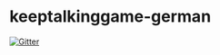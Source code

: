 # keeptalkinggame-german

[![Gitter](https://badges.gitter.im/Join%20Chat.svg)](https://gitter.im/rpi-virtuell/keeptalkinggame-german?utm_source=badge&utm_medium=badge&utm_campaign=pr-badge&utm_content=badge)